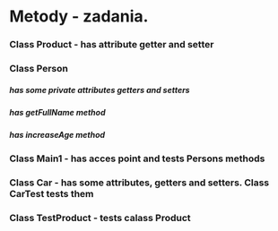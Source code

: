 
# Metody - zadania.

<h3>Class Product - has attribute getter and setter </h3>
<h3>Class Person</h3>
<h5>has some private attributes getters and setters</h5>
<h5>has getFullName method</h5>
<h5>has increaseAge method</h5>
<h3>Class Main1 - has acces point and tests Persons methods </h3>
<h3>Class Car  - has some attributes, getters and setters. Class CarTest tests them</h3>
<h3>Class TestProduct - tests calass Product</h3>
